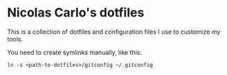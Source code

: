 # Nicolas Carlo's dotfiles

This is a collection of dotfiles and configuration files I use to customize my tools.

You need to create symlinks manually, like this:

```
ln -s <path-to-dotfiles>/gitconfig ~/.gitconfig
```
